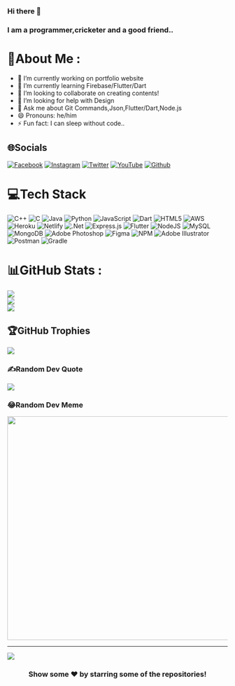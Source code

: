 ### Hi there 👋
### I am a programmer,cricketer and a good friend..


# 💫About Me :
- 🔭 I’m currently working on portfolio website
- 🌱 I’m currently learning Firebase/Flutter/Dart
- 👯 I’m looking to collaborate on creating contents!
- 🤔 I’m looking for help with Design
- 💬 Ask me about Git Commands,Json,Flutter/Dart,Node.js
- 😄 Pronouns: he/him
- ⚡ Fun fact: I can sleep without code..

## 🌐Socials
[![Facebook](https://img.shields.io/badge/Facebook-%231877F2.svg?logo=Facebook&logoColor=white)](https://facebook.com/hamzatariquearain1) [![Instagram](https://img.shields.io/badge/Instagram-%23E4405F.svg?logo=Instagram&logoColor=white)](https://instagram.com/hamza.arainpak) [![Twitter](https://img.shields.io/badge/Twitter-%231DA1F2.svg?logo=Twitter&logoColor=white)](https://twitter.com/HamzaTarique) [![YouTube](https://img.shields.io/badge/YouTube-%23FF0000.svg?logo=YouTube&logoColor=white)](https://youtube.com/channel/UCYVmVG1YppIn-L3FQ_DQtHw) [![Github](https://img.shields.io/badge/Github-%23161b24.svg?logo=Github&logoColor=white)](https://github.com/Mehar-IT)

# 💻Tech Stack
![C++](https://img.shields.io/badge/c++-%2300599C.svg?style=flat&logo=c%2B%2B&logoColor=white) ![C](https://img.shields.io/badge/c-%2300599C.svg?style=flat&logo=c&logoColor=white) ![Java](https://img.shields.io/badge/java-%23ED8B00.svg?style=flat&logo=java&logoColor=white) ![Python](https://img.shields.io/badge/python-3670A0?style=flat&logo=python&logoColor=ffdd54) ![JavaScript](https://img.shields.io/badge/javascript-%23323330.svg?style=flat&logo=javascript&logoColor=%23F7DF1E) ![Dart](https://img.shields.io/badge/dart-%230175C2.svg?style=flat&logo=dart&logoColor=white) ![HTML5](https://img.shields.io/badge/html5-%23E34F26.svg?style=flat&logo=html5&logoColor=white) ![AWS](https://img.shields.io/badge/AWS-%23FF9900.svg?style=flat&logo=amazon-aws&logoColor=white) ![Heroku](https://img.shields.io/badge/heroku-%23430098.svg?style=flat&logo=heroku&logoColor=white) ![Netlify](https://img.shields.io/badge/netlify-%23000000.svg?style=flat&logo=netlify&logoColor=#00C7B7) ![.Net](https://img.shields.io/badge/.NET-5C2D91?style=flat&logo=.net&logoColor=white) ![Express.js](https://img.shields.io/badge/express.js-%23404d59.svg?style=flat&logo=express&logoColor=%2361DAFB) ![Flutter](https://img.shields.io/badge/Flutter-%2302569B.svg?style=flat&logo=Flutter&logoColor=white) ![NodeJS](https://img.shields.io/badge/node.js-6DA55F?style=flat&logo=node.js&logoColor=white) ![MySQL](https://img.shields.io/badge/mysql-%2300f.svg?style=flat&logo=mysql&logoColor=white) ![MongoDB](https://img.shields.io/badge/MongoDB-%234ea94b.svg?style=flat&logo=mongodb&logoColor=white) ![Adobe Photoshop](https://img.shields.io/badge/adobephotoshop-%2331A8FF.svg?style=flat&logo=adobephotoshop&logoColor=white) 	![Figma](https://img.shields.io/badge/figma-%23F24E1E.svg?style=flat&logo=figma&logoColor=white) ![NPM](https://img.shields.io/badge/NPM-%23000000.svg?style=flat&logo=npm&logoColor=white) ![Adobe Illustrator](https://img.shields.io/badge/adobeillustrator-%23FF9A00.svg?style=flat&logo=adobeillustrator&logoColor=white) ![Postman](https://img.shields.io/badge/Postman-FF6C37?style=flat&logo=postman&logoColor=white) ![Gradle](https://img.shields.io/badge/Gradle-02303A.svg?style=flat&logo=Gradle&logoColor=white)
# 📊GitHub Stats :
![](https://github-readme-stats.vercel.app/api?username=Mehar-IT&theme=radical&hide_border=false&include_all_commits=true&count_private=false)<br/>
![](https://github-readme-streak-stats.herokuapp.com/?user=Mehar-IT&theme=radical&hide_border=false)<br/>
![](https://github-readme-stats.vercel.app/api/top-langs/?username=Mehar-IT&theme=radical&hide_border=false&include_all_commits=false&count_private=false&layout=compact)

## 🏆GitHub Trophies
![](https://github-profile-trophy.vercel.app/?username=mehar-it&theme=darkhub&no-frame=false&no-bg=false&margin-w=4)

### ✍️Random Dev Quote
![](https://quotes-github-readme.vercel.app/api?type=horizontal&theme=radical)

### 😂Random Dev Meme
<img src="https://random-memer.herokuapp.com/" width="512px"/>

---
[![](https://visitcount.itsvg.in/api?id=Mehar-IT&icon=0&color=11)](https://visitcount.itsvg.in)  

<div align="center">

### Show some ❤️ by starring some of the repositories!

</div>





